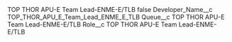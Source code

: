 <?xml version="1.0" encoding="UTF-8"?>
<CustomMetadata xmlns="http://soap.sforce.com/2006/04/metadata" xmlns:xsi="http://www.w3.org/2001/XMLSchema-instance" xmlns:xsd="http://www.w3.org/2001/XMLSchema">
    <label>TOP THOR APU-E Team Lead-ENME-E/TLB</label>
    <protected>false</protected>
    <values>
        <field>Developer_Name__c</field>
        <value xsi:type="xsd:string">TOP_THOR_APU_E_Team_Lead_ENME_E_TLB</value>
    </values>
    <values>
        <field>Queue__c</field>
        <value xsi:type="xsd:string">TOP THOR APU-E Team Lead-ENME-E/TLB</value>
    </values>
    <values>
        <field>Role__c</field>
        <value xsi:type="xsd:string">TOP THOR APU-E Team Lead-ENME-E/TLB</value>
    </values>
</CustomMetadata>
